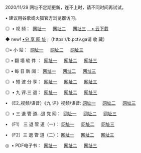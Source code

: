 <p>2020/11/29 网址不定期更新，连不上时，请不同时间再试试。
<p>• 建议用谷歌或火狐官方浏览器访问。
<p>◎  • 视 频： 
<a href="http://hed.guitarhaven.com/" target="_blank">网址一</a> 　 
<a href="http://hpz.guitarhaven.com/" target="_blank">网址二</a> 　 
<a href="http://hpz.guitarhaven.com/b.html" target="_blank">网址三</a>
<a href="https://yadi.sk/d/d0sUeAOpal3njw" target="_blank">　• 云下载 </a></p>
<p>◆ new! <a href="http://hug.guitarhaven.com/a.html">•分 享 网 址</a> ;（https://b.pctv.ga请 收 藏） </p>

<p>◎•  小 站：  
<a href="http://hed.guitarhaven.com/f.html" target="_blank">网址一</a> 　 
<a href="http://hpz.guitarhaven.com/h.html" target="_blank">网址二</a> 　 
<a href="http://hpz.guitarhaven.com/k/" target="_blank">网址三</a></p><p>

<p>◎  • 翻 墙 软 件 ：  
<a href="http://hed.guitarhaven.com/ff/" target="_blank">网址一</a> 　 
<a href="http://hpz.guitarhaven.com/s/read/a1_nd.html" target="_blank">网址二</a> 　 
<a href="http://hpz.guitarhaven.com/ff/index.html" target="_blank">网址三</a></p>
<p>◎  • 每 日 新 闻：  
<a href="http://hed.guitarhaven.com/day/" target="_blank">网址一</a> 　 
<a href="http://hpz.guitarhaven.com/day/" target="_blank">网址二</a> 　 
<a href="http://hpz.guitarhaven.com/day/index.html" target="_blank">网址三</a></p>
<p>◎   • 短 波 分 享：  
<a href="http://hed.guitarhaven.com/h/" target="_blank">网址一</a> 　 
<a href="http://hpz.guitarhaven.com/h/" target="_blank">网址二</a> 　 
<a href="http://hpz.guitarhaven.com/h/index.html" target="_blank">网址三</a></p>
<p>◎   • 九 评.三 退：  
<a href="http://hed.guitarhaven.com/t/" target="_blank">网址一</a> 　 
<a href="http://hpz.guitarhaven.com/v2/index.html" target="_blank">网址二</a> 　 
<a href="http://hpz.guitarhaven.com/tt/index.html" target="_blank">网址三</a> 　</p>
<p>  • （E2_视频/语音）《九 评》视频/语音: 
<a href="http://hpz.guitarhaven.com/7738.html" target="_blank">网址一</a> 　 
<a href="http://hpz.guitarhaven.com/7614.html" target="_blank">网址二</a> 　 
<a href="http://hpz.guitarhaven.com/7633.html" target="_blank">网址三</a></p>
<p>◎   • 三 退 管 道...退 党 网：  
<a href="http://hed.guitarhaven.com/go/td1.html" target="_blank">网址一</a> 　 
<a href="http://hpz.guitarhaven.com/go/td2.html" target="_blank">网址二</a> 　 
<a href="http://hpz.guitarhaven.com/go/td3.html" target="_blank">网址三</a></p>
<p>  • （F1） 三 退 管 道（一）： 
<a href="http://hed.guitarhaven.com/dd/" target="_blank">网址一</a> 　 
<a href="http://hpz.guitarhaven.com/s/read/a1_tdx.html" target="_blank">网址二</a> 　 
<a href="http://hpz.guitarhaven.com/dd/" target="_blank">网址三</a></p>
<p>  • （F2）三 退 管 道（二）： 
<a href="http://hpz.guitarhaven.com/d/" target="_blank">网址一</a> 　 
<a href="http://hed.guitarhaven.com/d/index.html" target="_blank">网址二</a> 　 
<a href="http://hpz.guitarhaven.com/d/" target="_blank">网址三</a></p>
<p>◎   • PDF电子书：  
<a href="http://hed.guitarhaven.com/p/" target="_blank">网址一</a> 　 
<a href="http://hpz.guitarhaven.com/p/index.html" target="_blank">网址二</a> 　 
<a href="http://hpz.guitarhaven.com/p/" target="_blank">网址三</a></p>

